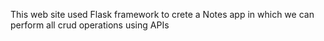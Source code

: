 This web site used Flask framework to crete a Notes app in which we can perform all crud operations using APIs
